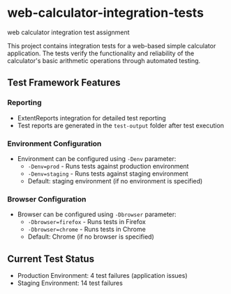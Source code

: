 # web-calculator-integration-tests
web calculator integration test assignment

This project contains integration tests for a web-based simple calculator application. The tests verify the functionality and reliability of the calculator's basic arithmetic operations through automated testing.

## Test Framework Features

### Reporting
- ExtentReports integration for detailed test reporting
- Test reports are generated in the `test-output` folder after test execution

### Environment Configuration
- Environment can be configured using `-Denv` parameter:
  - `-Denv=prod` - Runs tests against production environment
  - `-Denv=staging` - Runs tests against staging environment
  - Default: staging environment (if no environment is specified)

### Browser Configuration
- Browser can be configured using `-Dbrowser` parameter:
  - `-Dbrowser=firefox` - Runs tests in Firefox
  - `-Dbrowser=chrome` - Runs tests in Chrome
  - Default: Chrome (if no browser is specified)

## Current Test Status
- Production Environment: 4 test failures (application issues)
- Staging Environment: 14 test failures
